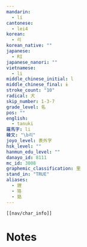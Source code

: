 ```yaml
---
mandarin:
  - lí
cantonese:
  - lei4
korean:
  - 리
korean_native: ""
japanese:
  - RI
japanese_nanori: ""
vietnamese:
  - li
middle_chinese_initial: l
middle_chinese_final: ɨ
stroke_count: "10"
radical: 犬
skip_number: 1-3-7
grade_level: 名
pos: ""
english:
  - tanuki
羅馬字: li
韓文: "\b리"
joyo_level: 表外字
hsk_level: ""
hanmun_edu_level: ""
danayo_id: 8111
mc_id: 3008
graphemic_classification: 里
stand_in: "TRUE"
aliases:
  - 貍
  - 狢
  - 貉
---
```

```meta-bind-embed
[[nav/char_info]]
```

# Notes
